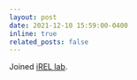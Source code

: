 ```yaml
---
layout: post
date: 2021-12-10 15:59:00-0400
inline: true
related_posts: false
---
```


Joined [iREL lab](https://irel.iiit.ac.in).